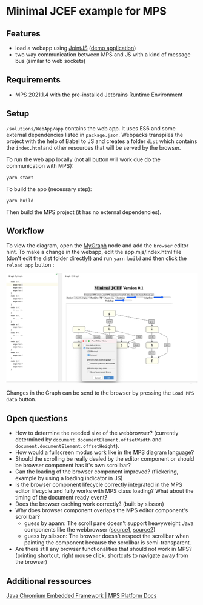 # Minimal JCEF example for MPS

## Features

- load a webapp using [JointJS](https://www.jointjs.com/) ([demo application](https://resources.jointjs.com/demos/directed-graph))
- two way communication between MPS and JS with a kind of message bus (similar to web sockets)

## Requirements

- MPS 2021.1.4 with the pre-installed Jetbrains Runtime Environment

## Setup

`/solutions/WebApp/app` contains the web app. It uses ES6 and some external dependencies listed in `package.json`. Webpacks transpiles the project with the help of Babel to JS and creates a folder `dist` which contains the `index.html`and other resources that will be served by the browser.


To run the web app locally (not all button will work due do the communication with MPS):

```
yarn start
```

To build the app (necessary step):

```
yarn build
```

Then build the MPS project (it has no external dependencies).

## Workflow

To view the diagram, open the [MyGraph](http://127.0.0.1:63320/node?ref=r%3A5e97007c-fbfd-4391-a73e-647fb49fa2bc%28JCEFMinimal.sandbox%29%2F6666301319363610860) node and add the `browser` editor hint.
To make a change in the webapp, edit the app.mjs/index.html file (don't edit the dist folder directly!) and run `yarn build` and then click the `reload app` button :

![screenshot](screenshot.png)

Changes in the Graph can be send to the browser by pressing the `Load MPS data` button.

## Open questions

- How to determine the needed size of the webbrowser? (currently determined by `document.documentElement.offsetWidth` and `document.documentElement.offsetHeight`).
- How would a fullscreen modus work like in the MPS diagram language?
- Should the scrolling be really dealed by the editor component or should be browser component has it's own scrollbar?
- Can the loading of the browser component improved? (flickering, example by using a loading indicator in JS)
- Is the browser component lifecycle correctly integrated in the MPS editor lifecycle and fully works with MPS class loading? What about the timing of the document ready event?
- Does the browser caching work correctly? (built by slisson)
- Why does browser component overlaps the MPS editor component's scrollbar?
    - guess by apann: The scroll pane doesn't support heavyweight Java components like the webbrowser ([source1](https://docs.oracle.com/en/java/javase/11/docs/api/java.desktop/javax/swing/JScrollPane.html#:~:text=Provides%20a%20scrollable,support%20heavyweight%20components.), [source2](https://docs.oracle.com/javase/8/docs/technotes/guides/troubleshoot/awt010.html))
    - guess by slisson: The browser doesn't respect the scrollbar when painting the component because the scrollbar is semi-transparent.
- Are there still any browser functionalities that should not work in MPS? (printing shortcut, right mouse click, shortcuts to navigate away from the browser)

## Additional ressources

[Java Chromium Embedded Framework | MPS Platform Docs](http://mbeddr.com/mps-platform-docs/mps_internal/jcef)
